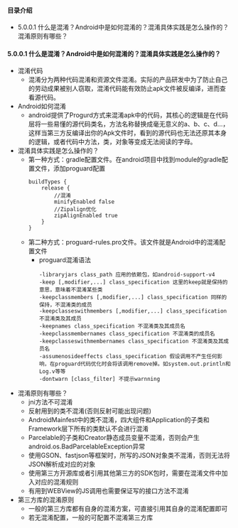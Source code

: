 #### 目录介绍
- 5.0.0.1 什么是混淆？Android中是如何混淆的？混淆具体实践是怎么操作的？混淆原则有哪些？







#### 5.0.0.1 什么是混淆？Android中是如何混淆的？混淆具体实践是怎么操作的？
- 混淆代码
    - 混淆分为两种代码混淆和资源文件混淆。实际的产品研发中为了防止自己的劳动成果被别人窃取，混淆代码能有效防止apk文件被反编译，进而查看源代码。
- Android如何混淆
    - android提供了Progurd方式来混淆apk中的代码，其核心的逻辑是在代码层将一些易懂的源代码类名，方法名称替换成毫无意义的a、b、c、d...，这样当第三方反编译出你的Apk文件时，看到的源代码也无法还原其本身的逻辑，或者代码中方法，类，对象等变成无法阅读的字母。
- 混淆具体实践是怎么操作的？
    - 第一种方式：gradle配置文件。在android项目中找到module的gradle配置文件，添加proguard配置
        ```
        buildTypes {
            release {
                //混淆
                minifyEnabled false
                //Zipalign优化
                zipAlignEnabled true
            }
        }
        ```
    - 第二种方式：proguard-rules.pro文件。该文件就是Android中的混淆配置文件
        - proguard混淆语法
            ```
            -libraryjars class_path 应用的依赖包，如android-support-v4  
            -keep [,modifier,...] class_specification 这里的keep就是保持的意思，意味着不混淆某些类 
            -keepclassmembers [,modifier,...] class_specification 同样的保持，不混淆类的成员  
            -keepclasseswithmembers [,modifier,...] class_specification 不混淆类及其成员  
            -keepnames class_specification 不混淆类及其成员名  
            -keepclassmembernames class_specification 不混淆类的成员名  
            -keepclasseswithmembernames class_specification 不混淆类及其成员名  
            -assumenosideeffects class_specification 假设调用不产生任何影响，在proguard代码优化时会将该调用remove掉。如system.out.println和Log.v等等  
            -dontwarn [class_filter] 不提示warnning  
            ```
- 混淆原则有哪些？
    - jni方法不可混淆
    - 反射用到的类不混淆(否则反射可能出现问题)
    - AndroidMainfest中的类不混淆，四大组件和Application的子类和Framework层下所有的类默认不会进行混淆
    - Parcelable的子类和Creator静态成员变量不混淆，否则会产生android.os.BadParcelableException异常
    - 使用GSON、fastjson等框架时，所写的JSON对象类不混淆，否则无法将JSON解析成对应的对象
    - 使用第三方开源库或者引用其他第三方的SDK包时，需要在混淆文件中加入对应的混淆规则
    - 有用到WEBView的JS调用也需要保证写的接口方法不混淆
- 第三方库的混淆原则
    - 一般的第三方库都有自身的混淆方案，可直接引用其自身的混淆配置即可
    - 若无混淆配置，一般的可配置不混淆第三方库






